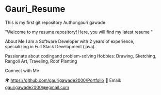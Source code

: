 # Gauri_Resume
This is my first git repository
Author:gauri gawade

"Welcome to my resume repository! Here, you will find my latest resume "

About Me
I am a Software Developer with 2 years of experience, specializing in Full Stack Development (java).

Passionate about codingand problem-solving
Hobbies: Drawing, Sketching, Rangoli Art, Traveling, Roof Planting

Connect with Me

🌍 https://github.com/gaurigawade2000/Portfolio
📧 Email: gaurigawade2000@egmail.com
